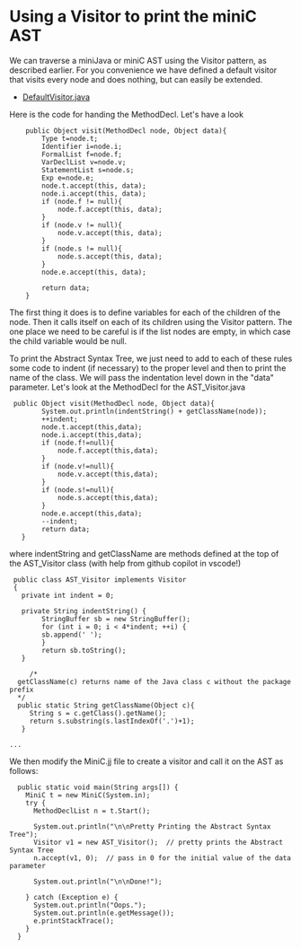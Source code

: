 # Using a Visitor to print the miniC AST
We can traverse a miniJava or miniC AST using the Visitor pattern, as described earlier.
For you convenience we have defined a default visitor that visits every node and does nothing,
but can easily be extended.
* [DefaultVisitor.java](../../code/MiniC/DefaultVisitor.java)

Here is the code for handing the MethodDecl. Let's have a look
```
    public Object visit(MethodDecl node, Object data){ 
        Type t=node.t;
        Identifier i=node.i;
        FormalList f=node.f;
        VarDeclList v=node.v;
        StatementList s=node.s;
        Exp e=node.e;
        node.t.accept(this, data);
        node.i.accept(this, data);
        if (node.f != null){
            node.f.accept(this, data);
        }
        if (node.v != null){
            node.v.accept(this, data);
        }
        if (node.s != null){
            node.s.accept(this, data);
        }
        node.e.accept(this, data);

        return data; 
    }
```
The first thing it does is to define variables for each of the children of the node.
Then it calls itself on each of its children using the Visitor pattern. The one place
we need to be careful is if the list nodes are empty, in which case the child variable
would be null.

To print the Abstract Syntax Tree, we just need to add to each of these rules some code
to indent (if necessary) to the proper level and then to print the name of the class.
We will pass the indentation level down in the "data" parameter. Let's look at the MethodDecl
for the AST_Visitor.java
```
 public Object visit(MethodDecl node, Object data){
        System.out.println(indentString() + getClassName(node));
        ++indent;
        node.t.accept(this,data);
        node.i.accept(this,data);
        if (node.f!=null){
            node.f.accept(this,data);
        }
        if (node.v!=null){
            node.v.accept(this,data);
        }
        if (node.s!=null){
            node.s.accept(this,data);
        }
        node.e.accept(this,data);
        --indent;
        return data;
   }
```
where indentString and getClassName are methods defined at the top of the AST_Visitor class
(with help from github copilot in vscode!)
```
 public class AST_Visitor implements Visitor
 {
   private int indent = 0;
 
   private String indentString() {
        StringBuffer sb = new StringBuffer();
        for (int i = 0; i < 4*indent; ++i) {
        sb.append(' ');
        }
        return sb.toString();
   }

     /*
  getClassName(c) returns name of the Java class c without the package prefix
  */
  public static String getClassName(Object c){
     String s = c.getClass().getName();
     return s.substring(s.lastIndexOf('.')+1);
   }

...
```
We then modify the MiniC.jj file to create a visitor and call it on the AST as follows:
```
  public static void main(String args[]) {
    MiniC t = new MiniC(System.in);
    try {
      MethodDeclList n = t.Start();

      System.out.println("\n\nPretty Printing the Abstract Syntax Tree");
      Visitor v1 = new AST_Visitor();  // pretty prints the Abstract Syntax Tree
      n.accept(v1, 0);  // pass in 0 for the initial value of the data parameter

      System.out.println("\n\nDone!");

    } catch (Exception e) {
      System.out.println("Oops.");
      System.out.println(e.getMessage());
      e.printStackTrace();
    }
  }
```
